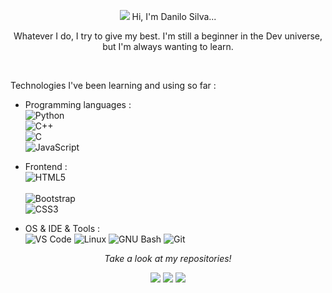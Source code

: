 <p align="center">
<img src="https://ezgif.com/images/loadcat.gif"/>
Hi, I'm Danilo Silva...  
</p>  

<p align="center">
Whatever I do, I try to give my best. I'm still a beginner in the Dev universe, but I'm always wanting to learn.
</p>  
  
<br> 

Technologies I've been learning and using so far :

- Programming languages : <br />
    ![Python](https://img.shields.io/badge/-Python-3776AB?logo=Python&logoColor=3776AB&style=social)<br>
    ![C++](https://img.shields.io/badge/-C++-00599C?logo=c%2B%2B&style=social)<br> 
    ![C](https://img.shields.io/badge/-C-A8B9CC?logo=c&style=social)<br> 
    ![JavaScript](https://img.shields.io/badge/-JavaScript-F7DF1E?logo=JavaScript&logoColor=F7DF1E&style=social)    
    
- Frontend : <br />
    ![HTML5](https://img.shields.io/badge/-HTML5-E34F26?logo=HTML5&logoColor=white&style=social)<br>    
    ![Bootstrap](https://img.shields.io/badge/-Bootstrap-7952B3?logo=Bootstrap&logoColor=white)<br>
    ![CSS3](https://img.shields.io/badge/-CSS3-1572B6?logo=CSS3&logoColor=white)<br>

- OS & IDE & Tools : <br />
    ![VS Code](http://img.shields.io/badge/-VS%20Code-eee?style=flat-square&logo=visual-studio-code&logoColor=007ACC)
    ![Linux](http://img.shields.io/badge/-Linux-eee?style=flat-square&logo=linux&logoColor=D67A10)
    ![GNU Bash](http://img.shields.io/badge/-GNU%20Bash-eee?style=flat-square&logo=gnu-bash&logoColor=663399)
    ![Git](http://img.shields.io/badge/-Git-eee?style=flat-square&logo=git&logoColor=F05032)
    
<p align="center">
 <i>Take a look at my repositories!</i>
<p  align="center">
<a href="https://www.linkedin.com/in/danilo-silva-628671b3/"><img src="https://img.shields.io/badge/-Danilo%20Silva-blue?style=flat-square&logo=Linkedin&logoColor=white&link=hhttps://www.linkedin.com/in/danilo-silva-628671b3/" /></a>  
<img src="https://visitor-badge.laobi.icu/badge?page_id=sia2602"/>
<img src="https://img.shields.io/github/followers/sia2602?style=social"/>  
</p> 
